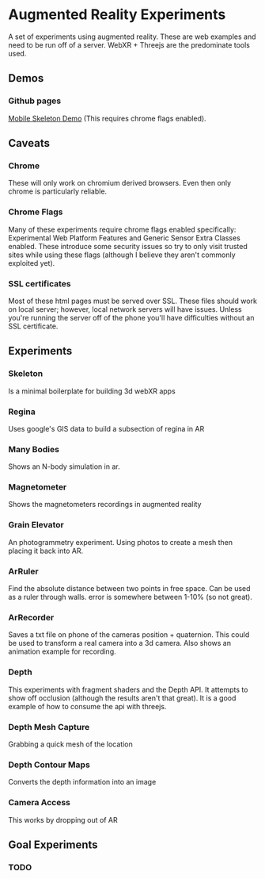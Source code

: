 # Augmented Reality Experiments
A set of experiments using augmented reality. These are web examples and need to be run off of a server. WebXR + Threejs are the predominate tools used.

## Demos

### Github pages
[Mobile Skeleton Demo](https://graemeniedermayer.github.io/ArExperiments/) (This requires chrome flags enabled).

## Caveats

### Chrome
These will only work on chromium derived browsers. Even then only chrome is particularly reliable.

### Chrome Flags
Many of these experiments require chrome flags enabled specifically: Experimental Web Platform Features and Generic Sensor Extra Classes enabled. These introduce some security issues so try to only visit trusted sites while using these flags (although I believe they aren't commonly exploited yet).

### SSL certificates
Most of these html pages must be served over SSL. These files should work on local server; however, local network servers will have issues. Unless you're running the server off of the phone you'll have difficulties without an SSL certificate.

## Experiments

### Skeleton
Is a minimal boilerplate for building 3d webXR apps

### Regina
Uses google's GIS data to build a subsection of regina in AR

### Many Bodies
Shows an N-body simulation in ar.

### Magnetometer
Shows the magnetometers recordings in augmented reality 

### Grain Elevator
An photogrammetry experiment. Using photos to create a mesh then placing it back into AR.

### ArRuler
Find the absolute distance between two points in free space. Can be used as a ruler through walls. error is somewhere between 1-10% (so not great).

### ArRecorder
Saves a txt file on phone of the cameras position + quaternion. This could be used to transform a real camera into a 3d camera. Also shows an animation example for recording.

### Depth
This experiments with fragment shaders and the Depth API.  It attempts to show off occlusion (although the results aren't that great). It is a good example of how to consume the api with threejs.

### Depth Mesh Capture
Grabbing a quick mesh of the location

### Depth Contour Maps
Converts the depth information into an image

### Camera Access
This works by dropping out of AR 

## Goal Experiments
 
### TODO
